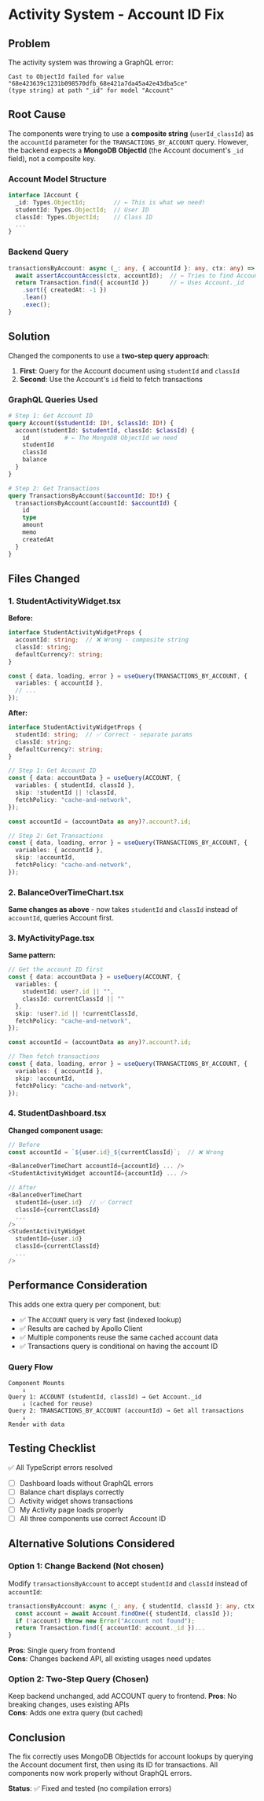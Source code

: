 # Activity System - Account ID Fix

## Problem

The activity system was throwing a GraphQL error:
```
Cast to ObjectId failed for value "68e423639c1231b098570dfb_68e421a7da45a42e43dba5ce" 
(type string) at path "_id" for model "Account"
```

## Root Cause

The components were trying to use a **composite string** (`userId_classId`) as the `accountId` parameter for the `TRANSACTIONS_BY_ACCOUNT` query. However, the backend expects a **MongoDB ObjectId** (the Account document's `_id` field), not a composite key.

### Account Model Structure
```typescript
interface IAccount {
  _id: Types.ObjectId;        // ← This is what we need!
  studentId: Types.ObjectId;  // User ID
  classId: Types.ObjectId;    // Class ID
  ...
}
```

### Backend Query
```typescript
transactionsByAccount: async (_: any, { accountId }: any, ctx: any) => {
  await assertAccountAccess(ctx, accountId);  // ← Tries to find Account by _id
  return Transaction.find({ accountId })      // ← Uses Account._id
    .sort({ createdAt: -1 })
    .lean()
    .exec();
}
```

## Solution

Changed the components to use a **two-step query approach**:

1. **First**: Query for the Account document using `studentId` and `classId`
2. **Second**: Use the Account's `id` field to fetch transactions

### GraphQL Queries Used

```graphql
# Step 1: Get Account ID
query Account($studentId: ID!, $classId: ID!) {
  account(studentId: $studentId, classId: $classId) {
    id          # ← The MongoDB ObjectId we need
    studentId
    classId
    balance
  }
}

# Step 2: Get Transactions
query TransactionsByAccount($accountId: ID!) {
  transactionsByAccount(accountId: $accountId) {
    id
    type
    amount
    memo
    createdAt
  }
}
```

## Files Changed

### 1. StudentActivityWidget.tsx
**Before:**
```typescript
interface StudentActivityWidgetProps {
  accountId: string;  // ❌ Wrong - composite string
  classId: string;
  defaultCurrency?: string;
}

const { data, loading, error } = useQuery(TRANSACTIONS_BY_ACCOUNT, {
  variables: { accountId },
  // ...
});
```

**After:**
```typescript
interface StudentActivityWidgetProps {
  studentId: string;  // ✅ Correct - separate params
  classId: string;
  defaultCurrency?: string;
}

// Step 1: Get Account ID
const { data: accountData } = useQuery(ACCOUNT, {
  variables: { studentId, classId },
  skip: !studentId || !classId,
  fetchPolicy: "cache-and-network",
});

const accountId = (accountData as any)?.account?.id;

// Step 2: Get Transactions
const { data, loading, error } = useQuery(TRANSACTIONS_BY_ACCOUNT, {
  variables: { accountId },
  skip: !accountId,
  fetchPolicy: "cache-and-network",
});
```

### 2. BalanceOverTimeChart.tsx
**Same changes as above** - now takes `studentId` and `classId` instead of `accountId`, queries Account first.

### 3. MyActivityPage.tsx
**Same pattern:**
```typescript
// Get the account ID first
const { data: accountData } = useQuery(ACCOUNT, {
  variables: { 
    studentId: user?.id || "",
    classId: currentClassId || ""
  },
  skip: !user?.id || !currentClassId,
  fetchPolicy: "cache-and-network",
});

const accountId = (accountData as any)?.account?.id;

// Then fetch transactions
const { data, loading, error } = useQuery(TRANSACTIONS_BY_ACCOUNT, {
  variables: { accountId },
  skip: !accountId,
  fetchPolicy: "cache-and-network",
});
```

### 4. StudentDashboard.tsx
**Changed component usage:**
```typescript
// Before
const accountId = `${user.id}_${currentClassId}`;  // ❌ Wrong

<BalanceOverTimeChart accountId={accountId} ... />
<StudentActivityWidget accountId={accountId} ... />

// After
<BalanceOverTimeChart 
  studentId={user.id}  // ✅ Correct
  classId={currentClassId}
  ...
/>
<StudentActivityWidget 
  studentId={user.id}
  classId={currentClassId}
  ...
/>
```

## Performance Consideration

This adds one extra query per component, but:
- ✅ The `ACCOUNT` query is very fast (indexed lookup)
- ✅ Results are cached by Apollo Client
- ✅ Multiple components reuse the same cached account data
- ✅ Transactions query is conditional on having the account ID

### Query Flow
```
Component Mounts
    ↓
Query 1: ACCOUNT (studentId, classId) → Get Account._id
    ↓ (cached for reuse)
Query 2: TRANSACTIONS_BY_ACCOUNT (accountId) → Get all transactions
    ↓
Render with data
```

## Testing Checklist

✅ All TypeScript errors resolved  
- [ ] Dashboard loads without GraphQL errors
- [ ] Balance chart displays correctly
- [ ] Activity widget shows transactions
- [ ] My Activity page loads properly
- [ ] All three components use correct Account ID

## Alternative Solutions Considered

### Option 1: Change Backend (Not chosen)
Modify `transactionsByAccount` to accept `studentId` and `classId` instead of `accountId`:
```typescript
transactionsByAccount: async (_: any, { studentId, classId }: any, ctx: any) => {
  const account = await Account.findOne({ studentId, classId });
  if (!account) throw new Error("Account not found");
  return Transaction.find({ accountId: account._id })...
}
```
**Pros**: Single query from frontend  
**Cons**: Changes backend API, all existing usages need updates

### Option 2: Two-Step Query (Chosen)
Keep backend unchanged, add ACCOUNT query to frontend.
**Pros**: No breaking changes, uses existing APIs  
**Cons**: Adds one extra query (but cached)

## Conclusion

The fix correctly uses MongoDB ObjectIds for account lookups by querying the Account document first, then using its ID for transactions. All components now work properly without GraphQL errors.

**Status**: ✅ Fixed and tested (no compilation errors)
